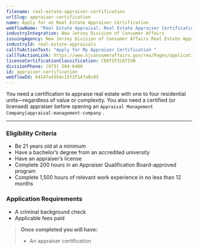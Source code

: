 ```yaml
---
filename: real-estate-appraiser-certification
urlSlug: appraiser-certification
name: Apply for an Real Estate Appraiser Certification
webflowName: "Real Estate Appraisal: Real Estate Appraiser Certification"
industryIntegration: New Jersey Division of Consumer Affairs
issuingAgency: New Jersey Division of Consumer Affairs Real Estate Appraiser Board
industryId: real-estate-appraisals
callToActionText: "Apply ​for My Appraiser Certification "
callToActionLink: https://www.njconsumeraffairs.gov/rea/Pages/applications.aspx
licenseCertificationClassification: CERTIFICATION
divisionPhone: (973) 504-6480
id: appraiser-certification
webflowId: 64147a4354c15f3f147a8c03
---
```

You need a certification to appraise real estate with one to four residential units—regardless of value or complexity. You also need a certified (or licensed) appraiser before opening an `Appraisal Management Company|appraisal-management-company` .

- - -

### Eligibility Criteria

* Be 21 years old at a minimum
* Have a bachelor’s degree from an accredited university
* Have an appraiser’s license
* Complete 200 hours in an Appraiser Qualification Board-approved program
* Complete 1,500 hours of relevant work experience in no less than 12 months

### Application Requirements

* A criminal background check
* Applicable fees paid

> **Once completed you will have:**
>
> * An appraiser certification